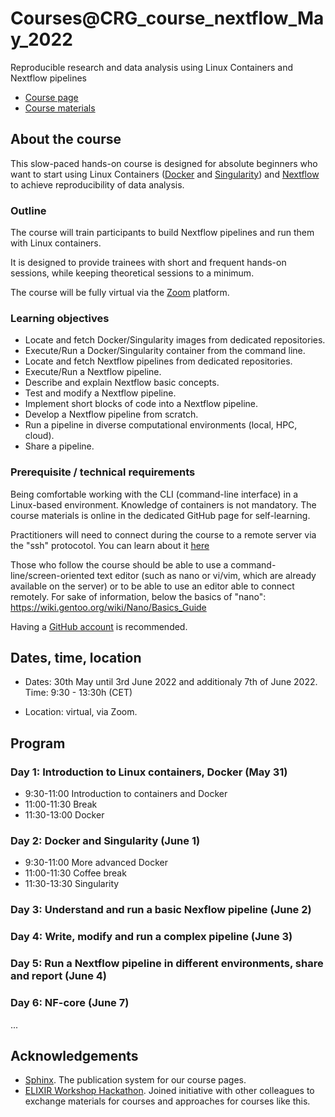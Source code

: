 # Courses@CRG_course_nextflow_May_2022

Reproducible research and data analysis using Linux Containers and Nextflow pipelines

* [Course page](https://www.crg.eu/en/event/coursescrg-reproducible-research-and-data-analysis-using-containers-nextflow-2022)
* [Course materials](https://biocorecrg.github.io/CoursesCRG_Containers_Nextflow_May_2022)


## About the course

This slow-paced hands-on course is designed for absolute beginners who want to start using Linux Containers ([Docker](https://www.docker.com/) and [Singularity](https://www.apptainer.org/)) and [Nextflow](https://www.nextflow.io) to achieve reproducibility of data analysis. 

### Outline

The course will train participants to build Nextflow pipelines and run them with Linux containers.

It is designed to provide trainees with short and frequent hands-on sessions, while keeping theoretical sessions to a minimum.

The course will be fully virtual via the [Zoom](https://zoom.us/) platform.

<!--Trainees will work in a dedicated [AWS environment](https://en.wikipedia.org/wiki/AWS).-->


### Learning objectives

* Locate and fetch Docker/Singularity images from dedicated repositories.
* Execute/Run a Docker/Singularity container from the command line.
* Locate and fetch Nextflow pipelines from dedicated repositories.
* Execute/Run a Nextflow pipeline.
* Describe and explain Nextflow basic concepts.
* Test and modify a Nextflow pipeline.
* Implement short blocks of code into a Nextflow pipeline.
* Develop a Nextflow pipeline from scratch.
* Run a pipeline in diverse computational environments (local, HPC, cloud).
* Share a pipeline.

### Prerequisite / technical requirements

Being comfortable working with the CLI (command-line interface) in a Linux-based environment.
Knowledge of containers is not mandatory. The course materials is online in the dedicated GitHub page for self-learning.

Practitioners will need to connect during the course to a remote server via the "ssh" protocotol. You can learn about it [here](https://www.hostinger.com/tutorials/ssh-tutorial-how-does-ssh-work)

Those who follow the course should be able to use a command-line/screen-oriented text editor (such as nano or vi/vim, which are already available on the server) or to be able to use an editor able to connect remotely. For sake of information, below the basics of "nano":
https://wiki.gentoo.org/wiki/Nano/Basics_Guide

Having a [GitHub account](https://github.com/join) is recommended. 

## Dates, time, location

* Dates: 30th May until 3rd June 2022 and additionaly 7th of June 2022. Time: 9:30 - 13:30h (CET)

* Location: virtual, via Zoom.

## Program
 
### Day 1: Introduction to Linux containers, Docker (May 31)

* 9:30-11:00 Introduction to containers and Docker
* 11:00-11:30 Break
* 11:30-13:00 Docker

### Day 2: Docker and Singularity (June 1)

* 9:30-11:00 More advanced Docker
* 11:00-11:30 Coffee break
* 11:30-13:30 Singularity

### Day 3: Understand and run a basic Nexflow pipeline (June 2)



### Day 4: Write, modify and run a complex pipeline (June 3)


### Day 5: Run a Nextflow pipeline in different environments, share and report (June 4)





### Day 6: NF-core (June 7)

...


## Acknowledgements

* [Sphinx](https://www.sphinx-doc.org/). The publication system for our course pages.
* [ELIXIR Workshop Hackathon](https://github.com/vibbits/containers-workflow-hackathon). Joined initiative with other colleagues to exchange materials for courses and approaches for courses like this.
